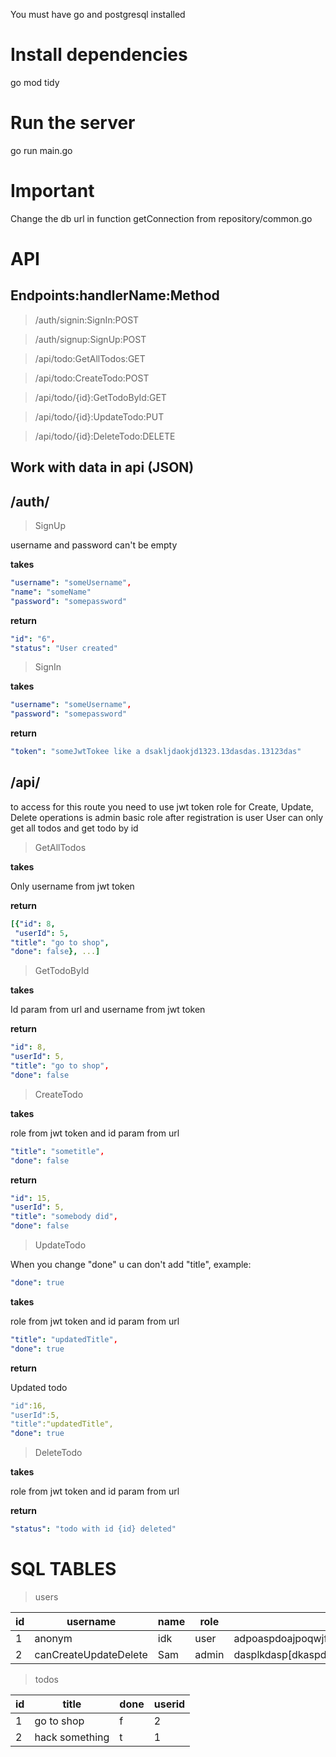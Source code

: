 You must have go and postgresql installed

# Install dependencies
go mod tidy

# Run the server
go run main.go

# Important

Change the db url in function getConnection from repository/common.go

# API

## Endpoints:handlerName:Method
> /auth/signin:SignIn:POST

> /auth/signup:SignUp:POST

> /api/todo:GetAllTodos:GET

> /api/todo:CreateTodo:POST

> /api/todo/{id}:GetTodoById:GET

> /api/todo/{id}:UpdateTodo:PUT

> /api/todo/{id}:DeleteTodo:DELETE

## Work with data in api (JSON)

## /auth/

>SignUp 

username and password can't be empty


**takes**

```yaml
"username": "someUsername",
"name": "someName"
"password": "somepassword"
```
**return**

```yaml
"id": "6",
"status": "User created"
```

>SignIn

**takes**

```yaml
"username": "someUsername",
"password": "somepassword"
```

**return**

```yaml
"token": "someJwtTokee like a dsakljdaokjd1323.13dasdas.13123das"
```

## /api/

to access for this route you need to use jwt token
role for Create, Update, Delete operations is admin
basic role after registration is user
User can only get all todos and get todo by id

>GetAllTodos

**takes**

Only username from jwt token

**return**

```yaml
[{"id": 8,
 "userId": 5,
"title": "go to shop",
"done": false}, ...]
```

>GetTodoById

**takes**

Id param from url and username from jwt token

**return**

```yaml
"id": 8,
"userId": 5,
"title": "go to shop",
"done": false
```

>CreateTodo

**takes**

role from jwt token and id param from url

```yaml
"title": "sometitle",
"done": false
```

**return**

```yaml
"id": 15,
"userId": 5,
"title": "somebody did",
"done": false
```

>UpdateTodo

When you change "done" u can don't add "title", example:

```yaml
"done": true
```


**takes**

role from jwt token and id param from url

```yaml
"title": "updatedTitle",
"done": true
```

**return**

Updated todo

```yaml
"id":16,
"userId":5,
"title":"updatedTitle",
"done": true
```

>DeleteTodo

**takes**

role from jwt token and id param from url

**return**

```yaml
"status": "todo with id {id} deleted"
```

# SQL TABLES

>users

| id | username              | name | role  | password                                          |
|----|-----------------------|------|-------|---------------------------------------------------|
| 1  | anonym                | idk  | user  | adpoaspdoajpoqwjfoiwh12312po4j1ojiojopifdsjfpsdoi |
| 2  | canCreateUpdateDelete | Sam  | admin | dasplkdasp[dkaspdkpaosdkopas                      |

> todos

| id | title          | done | userid |
|----|----------------|------|--------|
| 1  | go to shop     | f    | 2      |
| 2  | hack something | t    | 1      |
